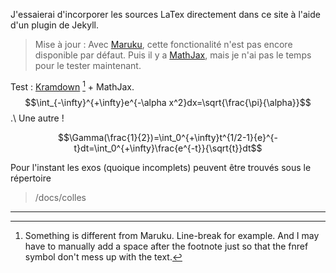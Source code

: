 J'essaierai d'incorporer les sources LaTex directement dans ce site à l'aide d'un plugin de Jekyll.

> Mise à jour : Avec [Maruku](http://maruku.rubyforge.org/maruku.html), cette fonctionalité n'est pas encore disponible par défaut. Puis il y a [MathJax](http://www.mathjax.org), mais je n'ai pas le temps pour le tester maintenant.

Test : [Kramdown](http://kramdown.rubyforge.org/) [^Kramdown] + MathJax. $$\int_{-\infty}^{+\infty}e^{-\alpha x^2}dx=\sqrt{\frac{\pi}{\alpha}}$$.\\
Une autre !

$$\Gamma(\frac{1}{2})=\int_0^{+\infty}t^{1/2-1}{e}^{-t}dt=\int_0^{+\infty}\frac{e^{-t}}{\sqrt{t}}dt$$

Pour l'instant les exos (quoique incomplets) peuvent être trouvés sous le répertoire

> /docs/colles

---

[^Kramdown]: Something is different from Maruku. Line-break for example. And I may have to manually add a space after the footnote just so that the fnref symbol don't mess up with the text. 
